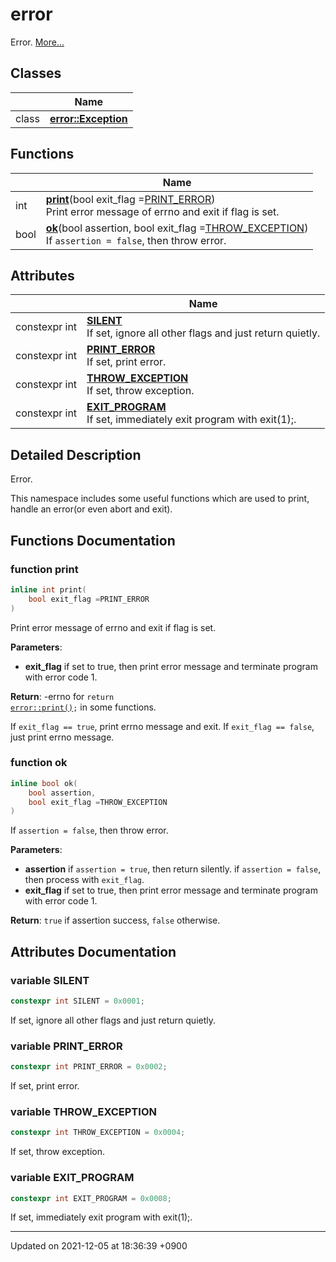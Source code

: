 

# error

Error.  [More...](#detailed-description)

## Classes

|                | Name           |
| -------------- | -------------- |
| class | **[error::Exception](/Classes/error::Exception)**  |

## Functions

|                | Name           |
| -------------- | -------------- |
| int | **[print](/Namespaces/error#function-print)**(bool exit_flag =<a href="/Namespaces/error#variable-print-error">PRINT_ERROR</a>)<br>Print error message of errno and exit if flag is set.  |
| bool | **[ok](/Namespaces/error#function-ok)**(bool assertion, bool exit_flag =<a href="/Namespaces/error#variable-throw-exception">THROW_EXCEPTION</a>)<br>If <code>assertion = false</code>, then throw error.  |

## Attributes

|                | Name           |
| -------------- | -------------- |
| constexpr int | **[SILENT](/Namespaces/error#variable-silent)** <br>If set, ignore all other flags and just return quietly.  |
| constexpr int | **[PRINT_ERROR](/Namespaces/error#variable-print_error)** <br>If set, print error.  |
| constexpr int | **[THROW_EXCEPTION](/Namespaces/error#variable-throw_exception)** <br>If set, throw exception.  |
| constexpr int | **[EXIT_PROGRAM](/Namespaces/error#variable-exit_program)** <br>If set, immediately exit program with exit(1);.  |

## Detailed Description

Error. 

This namespace includes some useful functions which are used to print, handle an error(or even abort and exit). 


## Functions Documentation

### function print

```cpp
inline int print(
    bool exit_flag =PRINT_ERROR
)
```

Print error message of errno and exit if flag is set. 

**Parameters**: 

  * **exit_flag** if set to true, then print error message and terminate program with error code 1. 


**Return**: -errno for <code>return <a href="/Namespaces/error#function-print">error::print()</a>;</code> in some functions. 

If <code>exit&#95;flag == true</code>, print errno message and exit. If <code>exit&#95;flag == false</code>, just print errno message.


### function ok

```cpp
inline bool ok(
    bool assertion,
    bool exit_flag =THROW_EXCEPTION
)
```

If <code>assertion = false</code>, then throw error. 

**Parameters**: 

  * **assertion** if <code>assertion = true</code>, then return silently. if <code>assertion = false</code>, then process with <code>exit&#95;flag</code>. 
  * **exit_flag** if set to true, then print error message and terminate program with error code 1. 


**Return**: <code>true</code> if assertion success, <code>false</code> otherwise. 


## Attributes Documentation

### variable SILENT

```cpp
constexpr int SILENT = 0x0001;
```

If set, ignore all other flags and just return quietly. 

### variable PRINT_ERROR

```cpp
constexpr int PRINT_ERROR = 0x0002;
```

If set, print error. 

### variable THROW_EXCEPTION

```cpp
constexpr int THROW_EXCEPTION = 0x0004;
```

If set, throw exception. 

### variable EXIT_PROGRAM

```cpp
constexpr int EXIT_PROGRAM = 0x0008;
```

If set, immediately exit program with exit(1);. 




-------------------------------

Updated on 2021-12-05 at 18:36:39 +0900